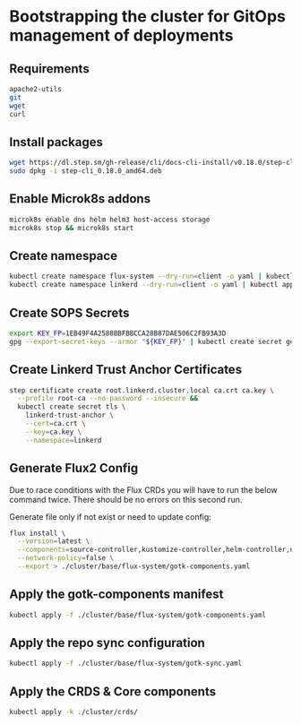 # Bootstrapping the cluster for GitOps management of deployments

## Requirements
```bash
apache2-utils
git
wget
curl
```

## Install packages
```bash
wget https://dl.step.sm/gh-release/cli/docs-cli-install/v0.18.0/step-cli_0.18.0_amd64.deb
sudo dpkg -i step-cli_0.18.0_amd64.deb
```

## Enable Microk8s addons
```bash
microk8s enable dns helm helm3 host-access storage
microk8s stop && microk8s start
```

## Create namespace
```bash
kubectl create namespace flux-system --dry-run=client -o yaml | kubectl apply -f -
kubectl create namespace linkerd --dry-run=client -o yaml | kubectl apply -f -
```

## Create SOPS Secrets
```bash
export KEY_FP=1EB49F4A2588BBFBBCCA28B87DAE506C2FB93A3D
gpg --export-secret-keys --armor "${KEY_FP}" | kubectl create secret generic sops-gpg --namespace=flux-system --from-file=sops.asc=/dev/stdin
```

## Create Linkerd Trust Anchor Certificates
```bash
step certificate create root.linkerd.cluster.local ca.crt ca.key \
  --profile root-ca --no-password --insecure &&
  kubectl create secret tls \
    linkerd-trust-anchor \
    --cert=ca.crt \
    --key=ca.key \
    --namespace=linkerd
```

## Generate Flux2 Config
Due to race conditions with the Flux CRDs you will have to run the below command twice. There should be no errors on this second run.

Generate file only if not exist or need to update config:
```bash
flux install \
  --version=latest \
  --components=source-controller,kustomize-controller,helm-controller,notification-controller \
  --network-policy=false \
  --export > ./cluster/base/flux-system/gotk-components.yaml
```

## Apply the gotk-components manifest
```bash
kubectl apply -f ./cluster/base/flux-system/gotk-components.yaml
```

## Apply the repo sync configuration
```bash
kubectl apply -f ./cluster/base/flux-system/gotk-sync.yaml
```

## Apply the CRDS & Core components
```bash
kubectl apply -k ./cluster/crds/
```
